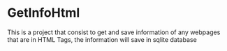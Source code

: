 # GetInfoHtml
This is a project that consist to get and save information of any webpages that are in HTML Tags, the information will save in sqlite database
